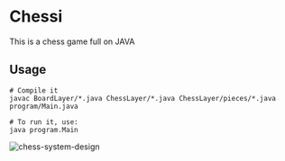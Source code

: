# Chessi
This is a chess game full on JAVA

## Usage
```
# Compile it
javac BoardLayer/*.java ChessLayer/*.java ChessLayer/pieces/*.java program/Main.java

# To run it, use:
java program.Main
```

![chess-system-design](https://github.com/user-attachments/assets/1a0c9e10-227f-4493-9994-12a92a6ec781)
